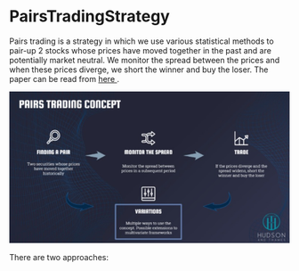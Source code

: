 # PairsTradingStrategy
Pairs trading is a strategy in which we use various statistical methods to  pair-up 2 stocks whose prices have moved together in the past and are potentially market neutral. We monitor the spread between the prices and when these prices diverge, we short the winner and buy the loser. The paper can be read from [here ](https://www.researchgate.net/publication/227624374_Pairs_Trading).

![alt](./images/PTS_unt.jpg)
 

There are two approaches:
